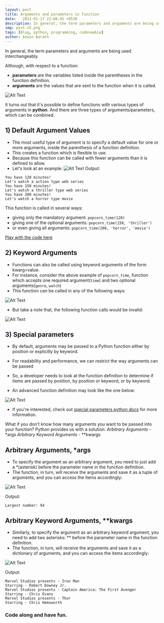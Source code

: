 ```yaml
---
layout: post
title: Arguments and parameters in function
date:   2021-01-17 22:08:45 +0530
description: In general, the term parameters and arguments are being used interchangeably.
img: post-25.png
tags: [Blog, python, programming, codenewbie]
author: Aswin Barath
---
```

In general, the term parameters and arguments are being used interchangeably.

Although, with respect to a function:
* **parameters** are the variables listed inside the parentheses in the function definition.
* **arguments** are the values that are sent to the function when it is called.

![Alt Text](https://dev-to-uploads.s3.amazonaws.com/i/3uegbayvsoqmsci8lemd.png)

It turns out that it's possible to define functions with various types of arguments in **python**.
And there are three types of arguments/parameters, which can be combined.

## 1) Default Argument Values
* The most useful type of argument is to specify a default value for one or more arguments, inside the parenthesis of a function definition.
* This creates a function which is flexible to use.
* Because this function can be called with fewer arguments than it is defined to allow.
* Let's look at an example:
![Alt Text](https://dev-to-uploads.s3.amazonaws.com/i/t5jazknupedndedxv22i.png)
Output:
```
You have 120 minutes!
Let's watch a action type web series
You have 150 minutes!
Let's watch a thriller type web series
You have 200 minutes!
Let's watch a horror type movie
```
This function is called in several ways:
* giving only the mandatory argument: `popcorn_time(120) `
* giving one of the optional arguments: `popcorn_time(150, 'thriller') `
* or even giving all arguments: `popcorn_time(200, 'horror', 'movie') `

[Play with the code here](https://repl.it/talk/share/Default-Arguments/117463)


## 2) Keyword Arguments
* Functions can also be called using keyword arguments of the form kwarg=value.
* For instance, consider the above example of `popcorn_time`, function which accepts one required argument(`time`) and two optional arguments(`genre`, `watch`)
* This function can be called in any of the following ways:

![Alt Text](https://dev-to-uploads.s3.amazonaws.com/i/fg9eep71i5yxaqeyjoxy.png)

* But take a note that, the following function calls would be invalid:

![Alt Text](https://dev-to-uploads.s3.amazonaws.com/i/x32qb6d2s5sqed7cvmc9.png)

## 3) Special parameters
* By default, arguments may be passed to a Python function either by position or explicitly by keyword.
* For readability and performance, we can restrict the way arguments can be passed
* So, a developer needs to look at the function definition to determine if items are passed by position, by position or keyword, or by keyword.

* An advanced function definition may look like the one below:

![Alt Text](https://dev-to-uploads.s3.amazonaws.com/i/hx1onjcb0zff0ffqtomf.png)

* If you're interested, check out [special parameters python docs](https://docs.python.org/3/tutorial/controlflow.html#special-parameters) for more information.



What if you don't know how many arguments you want to be passed into your function?
Python provides us with a solution:
*Arbitrary Arguments* - *args
*Arbitrary Keyword Arguments* - **kwargs

## Arbitrary Arguments, *args
* To specify the argument as an arbitrary argument, you need to just add a *(asterisk) before the parameter name in the function definition.
* The function, in turn, will receive the arguments and save it as a tuple of arguments, and you can access the items accordingly:

![Alt Text](https://dev-to-uploads.s3.amazonaws.com/i/5wn0ksxwcfz3zgi6ux2i.png)

Output:
```
Largest number: 94
```

## Arbitrary Keyword Arguments, **kwargs
* Similarly, to specify the argument as an arbitrary keyword argument, you need to add two asterisks: ** before the parameter name in the function definition.
* The function, in turn, will receive the arguments and save it as a dictionary of arguments, and you can access the items accordingly:

![Alt Text](https://dev-to-uploads.s3.amazonaws.com/i/3r5kvju2cei6dt1kgi75.png)

Output:
```
Marvel Studios presents - Iron Man
Starring - Robert Downey Jr.
Marvel Studios presents - Captain America: The First Avenger
Starring - Chris Evans
Marvel Studios presents - Thor
Starring - Chris Hemsworth
```


### Code along and have fun.
